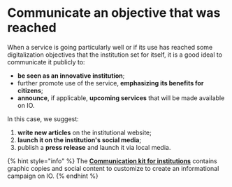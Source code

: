 # Communicate an objective that was reached

When a service is going particularly well or if its use has reached some digitalization objectives that the institution set for itself, it is a good ideal to communicate it publicly to:

* **be seen as an innovative institution**;
* further promote use of the service, **emphasizing its benefits for citizens**;
* **announce**, if applicable, **upcoming services** that will be made available on IO.

In this case, we suggest:

1. **write new articles** on the institutional website;
2. **launch it on the institution's social media**;
3. publish a **press release** and launch it via local media.

{% hint style="info" %}
The [**Communication kit for institutions**](https://docs.pagopa.it/kit-di-comunicazione-per-gli-enti/) contains graphic copies and social content to customize to create an informational campaign on IO.
{% endhint %}
